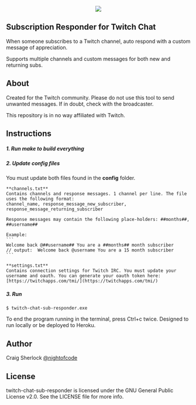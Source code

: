 <p align="center">
  <img src='https://nightofcode.com/github/night-of-code/twitch-chat-sub-responder/twitch-chat-sub-responder.jpg' />
</p>


## Subscription Responder for Twitch Chat
When someone subscribes to a Twitch channel, auto respond with a custom message of appreciation.

Supports multiple channels and custom messages for both new and returning subs.

## About
Created for the Twitch community. Please do not use this tool to send unwanted messages. If in doubt, check with the broadcaster.

This repository is in no way affiliated with Twitch.

## Instructions
##### 1. Run make to build everything

##### 2. Update config files
You must update both files found in the **config** folder.

    **channels.txt**
    Contains channels and response messages. 1 channel per line. The file uses the following format:
    channel_name, response_message_new_subscriber, response_message_returning_subscriber

    Response messages may contain the following place-holders: ##months##, ##username##

    Example:
    ```
    Welcome back @##username## You are a ##months## month subscriber
    // output:  Welcome back @username You are a 15 month subscriber
    ```

    **settings.txt**
    Contains connection settings for Twitch IRC. You must update your username and oauth. You can generate your oauth token here:
    [https://twitchapps.com/tmi/](https://twitchapps.com/tmi/)

##### 3. Run
```
$ twitch-chat-sub-responder.exe
```

To end the program running in the terminal, press Ctrl+c twice.
Designed to run locally or be deployed to Heroku.

## Author
Craig Sherlock [@nightofcode](https://twitter.com/nightofcode)

## License
twitch-chat-sub-responder is licensed under the GNU General Public License v2.0. See the LICENSE file for more info.